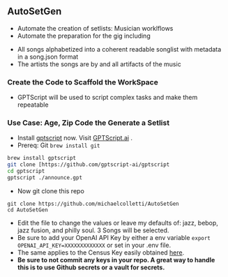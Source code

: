 ## AutoSetGen 

- Automate the creation of setlists: Musician worklflows
- Automate the preparation for the gig including
* All songs alphabetized into a coherent readable songlist with metadata in a song.json format
* The artists the songs are by and all artifacts of the music

### Create the Code to Scaffold the WorkSpace 

- GPTScript will be used to script complex tasks and make them repeatable 


### Use Case: Age, Zip Code the Generate a Setlist 

- Install [gptscript](https://github.com/gptscript-ai/gptscript) now. Visit [GPTScript.ai](https://gptscript.ai) .
- Prereq: Git `brew install git` 
```bash
brew install gptscript 
git clone [https://github.com/gptscript-ai/gptscript
cd gptscript
gptscript ./announce.gpt
```
- Now git clone this repo 
```
git clone https://github.com/michaelcolletti/AutoSetGen
cd AutoSetGen
```

- Edit the file to change the values or leave my defaults of: jazz, bebop, jazz fusion, and  philly soul. 3 Songs will be selected. 
- Be sure to add your OpenAI API Key by either a env variable `export OPENAI_API_KEY=XXXXXXXXXXXXX` or set in your .env file.
- The same applies to the Census Key easily obtained [here](https://api.census.gov/data/key_signup.html).
- **Be sure to not commit any keys in your repo. A great way to handle this is to use Github secrets or a vault for secrets.** 
